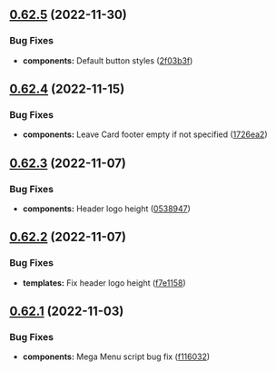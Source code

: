 ## [0.62.5](https://github.com/jacecotton/tcds/compare/v0.62.4...v0.62.5) (2022-11-30)


### Bug Fixes

* **components:** Default button styles ([2f03b3f](https://github.com/jacecotton/tcds/commit/2f03b3f921567f81a3afc1f38787a272f41ec80d))



## [0.62.4](https://github.com/jacecotton/tcds/compare/v0.62.3...v0.62.4) (2022-11-15)


### Bug Fixes

* **components:** Leave Card footer empty if not specified ([1726ea2](https://github.com/jacecotton/tcds/commit/1726ea2ae8eabdc6dc76dece87d6b15004d4b1aa))



## [0.62.3](https://github.com/jacecotton/tcds/compare/v0.62.2...v0.62.3) (2022-11-07)


### Bug Fixes

* **components:** Header logo height ([0538947](https://github.com/jacecotton/tcds/commit/05389479f65cd0c718430b1aec7deb3f3c8990c6))



## [0.62.2](https://github.com/jacecotton/tcds/compare/v0.62.1...v0.62.2) (2022-11-07)


### Bug Fixes

* **templates:** Fix header logo height ([f7e1158](https://github.com/jacecotton/tcds/commit/f7e1158aff9d2f9af9aea0d17fb0e9f6b11d07f0))



## [0.62.1](https://github.com/jacecotton/tcds/compare/v0.62.0...v0.62.1) (2022-11-03)


### Bug Fixes

* **components:** Mega Menu script bug fix ([f116032](https://github.com/jacecotton/tcds/commit/f11603265a368c4a171978bce667e165855a55e7))



